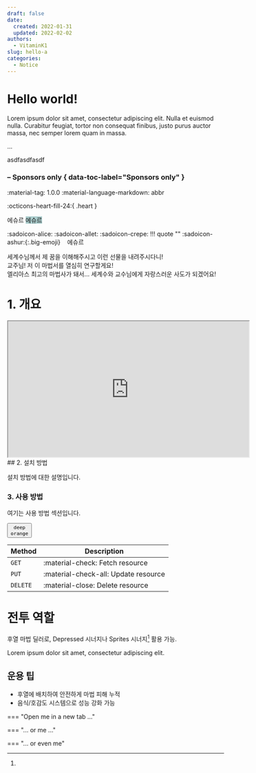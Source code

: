 ```yaml
---
draft: false
date: 
  created: 2022-01-31
  updated: 2022-02-02
authors:
  - VitaminK1
slug: hello-a
categories:
  - Notice
---
```


# Hello world!

Lorem ipsum dolor sit amet, consectetur adipiscing elit. Nulla et euismod
nulla. Curabitur feugiat, tortor non consequat finibus, justo purus auctor
massa, nec semper lorem quam in massa.

<!-- more -->
...

asdfasdfasdf

### <!-- md:sponsors --> – Sponsors only { data-toc-label="Sponsors only" }

<span class="badge badge-version"><span class="badge-icon">:material-tag:</span>     1.0.0</span>
<span class="badge badge-ext">
  <span class="badge-icon">:material-language-markdown:</span> abbr
</span>


:octicons-heart-fill-24:{ .heart }

<span class="custom-box-title">에슈르</span>
<span class="custom-box-title" style="background-color: #aacccc;">에슈르</span><br>

:sadoicon-alice:
:sadoicon-allet:
:sadoicon-crepe:
!!! quote ""
    :sadoicon-ashur:{:.big-emoji} &nbsp;&nbsp;&nbsp;<span class="tag-box" data-sado="ashur">에슈르</span><br>
    <div class="speech-bubble">
        세계수님께서 제 꿈을 이해해주시고 이런 선물을 내려주시다니!<br>
        교주님! 저 이 마법서를 열심히 연구할게요!<br>
      엘리아스 최고의 마법사가 돼서… 세계수와 교수님에게 자랑스러운 사도가 되겠어요!
    </div>
    
# 1. 개요
<div class="video-wrapper">
  <iframe width="560" height="315" src="https://www.youtube.com/embed/T-3EMIGXXW0?si=R95EKKhwbXt53ZhP" title="YouTube video player" frameborder="3" allow="accelerometer; clipboard-write; encrypted-media; gyroscope; picture-in-picture; web-share" referrerpolicy="strict-origin-when-cross-origin" allowfullscreen></iframe>
</div> 
## 2. 설치 방법

설치 방법에 대한 설명입니다.
### 3. 사용 방법 <!--fold=collapsed-->
여기는 사용 방법 섹션입니다.

<button data-md-color-accent="deep-orange"><code>deep orange</code></button>

| Method      | Description                          |
| ----------- | ------------------------------------ |
| `GET`       | :material-check:     Fetch resource  |
| `PUT`       | :material-check-all: Update resource |
| `DELETE`    | :material-close:     Delete resource |

# 전투 역할

후열 마법 딜러로, Depressed 시너지나 Sprites 시너지[^1] 활용 가능.

[^1]: 
Lorem ipsum dolor sit amet, consectetur adipiscing elit.


## 운용 팁
- 후열에 배치하여 안전하게 마법 피해 누적
- 음식/호감도 시스템으로 성능 강화 가능

=== "Open me in a new tab ..."

=== "... or me ..."

=== "... or even me"